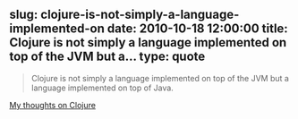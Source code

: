 slug: clojure-is-not-simply-a-language-implemented-on
date: 2010-10-18 12:00:00
title: Clojure is not simply a language implemented on top of the JVM but a...
type: quote
---

> Clojure is not simply a language implemented on top of the JVM but a language implemented on top of Java.

[My thoughts on Clojure](http://sayspy.blogspot.com/2010/10/my-thoughts-on-clojure.html)
